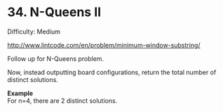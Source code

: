 # 34. N-Queens II

Difficulty: Medium

http://www.lintcode.com/en/problem/minimum-window-substring/

Follow up for N-Queens problem.

Now, instead outputting board configurations, return the total number of distinct solutions.

**Example**  
For n=4, there are 2 distinct solutions.
